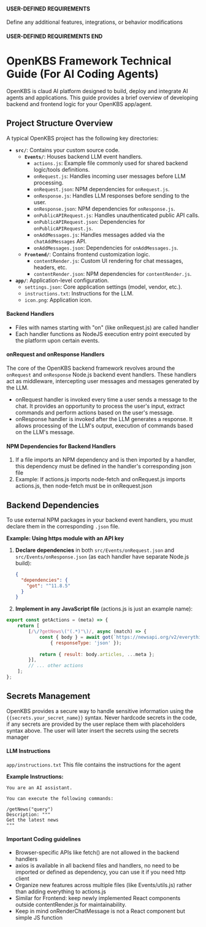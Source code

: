 #### USER-DEFINED REQUIREMENTS 

Define any additional features, integrations, or behavior modifications

#### USER-DEFINED REQUIREMENTS END

# OpenKBS Framework Technical Guide (For AI Coding Agents)

OpenKBS is claud AI platform designed to build, deploy and integrate AI agents and applications.
This guide provides a brief overview of developing backend and frontend logic for your OpenKBS app/agent.

## Project Structure Overview

A typical OpenKBS project has the following key directories:

*   **`src/`**: Contains your custom source code.
    *   **`Events/`**: Houses backend LLM event handlers.
        *   `actions.js`: Example file commonly used for shared backend logic/tools definitions.
        *   `onRequest.js`: Handles incoming user messages before LLM processing.
        *   `onRequest.json`: NPM dependencies for `onRequest.js`.
        *   `onResponse.js`: Handles LLM responses before sending to the user.
        *   `onResponse.json`: NPM dependencies for `onResponse.js`.
        *   `onPublicAPIRequest.js`: Handles unauthenticated public API calls.
        *   `onPublicAPIRequest.json`: Dependencies for `onPublicAPIRequest.js`.
        *   `onAddMessages.js`: Handles messages added via the `chatAddMessages` API.
        *   `onAddMessages.json`: Dependencies for `onAddMessages.js`.
    *   **`Frontend/`**: Contains frontend customization logic.
        *   `contentRender.js`: Custom UI rendering for chat messages, headers, etc.
        *   `contentRender.json`: NPM dependencies for `contentRender.js`.
*   **`app/`**: Application-level configuration.
    *   `settings.json`: Core application settings (model, vendor, etc.).
    *   `instructions.txt`: Instructions for the LLM.
    *   `icon.png`: Application icon.

#### Backend Handlers
- Files with names starting with "on" (like onRequest.js) are called handler 
- Each handler functions as NodeJS execution entry point executed by the platform upon certain events.

#### onRequest and onResponse Handlers

The core of the OpenKBS backend framework revolves around the `onRequest` and `onResponse` Node.js backend event handlers. 
These handlers act as middleware, intercepting user messages and messages generated by the LLM.

- onRequest handler is invoked every time a user sends a message to the chat. It provides an opportunity to process the user's input, extract commands and perform actions based on the user's message.
- onResponse handler is invoked after the LLM generates a response. It allows processing of the LLM's output, execution of commands based on the LLM's message.

#### NPM Dependencies for Backend Handlers

1. If a file imports an NPM dependency and is then imported by a handler, this dependency must be defined in the handler's corresponding json file
2. Example: If actions.js imports node-fetch and onRequest.js imports actions.js, then node-fetch must be in onRequest.json


## Backend Dependencies

To use external NPM packages in your backend event handlers, you must declare them in the corresponding `.json` file.

**Example: Using https module with an API key**

1. **Declare dependencies** in both `src/Events/onRequest.json` and `src/Events/onResponse.json` (as each handler have separate Node.js build):
    ```json
    {
      "dependencies": {
        "got": "^11.8.5"
      }
    }
    ```

2.  **Implement in any JavaScript file** (actions.js is just an example name):

```javascript
export const getActions = (meta) => {
    return [
        [/\/?getNews\("(.*)"\)/, async (match) => {
            const { body } = await got(`https://newsapi.org/v2/everything?q=${match[1]}&apiKey={{secrets.news_api_key}}`, 
                { responseType: 'json' });
            
            return { result: body.articles, ...meta };
        }],
        // ... other actions
    ];
};
```
    
## Secrets Management
OpenKBS provides a secure way to handle sensitive information using the `{{secrets.your_secret_name}}` syntax.
Never hardcode secrets in the code, if any secrets are provided by the user replace them with placeholders syntax above.
The user will later insert the secrets using the secrets manager

#### LLM Instructions
`app/instructions.txt`
This file contains the instructions for the agent

**Example Instructions:**

```
You are an AI assistant.

You can execute the following commands:

/getNews("query")
Description: """
Get the latest news
"""
```

#### Important Coding guidelines
- Browser-specific APIs like fetch() are not allowed in the backend handlers
- axios is available in all backend files and handlers, no need to be imported or defined as dependency, you can use it if you need http client
- Organize new features across multiple files (like Events/utils.js) rather than adding everything to actions.js
- Similar for Frontend: keep newly implemented React components outside contentRender.js for maintainability.
- Keep in mind onRenderChatMessage is not a React component but simple JS function
